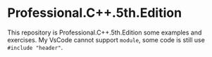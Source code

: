 # Professional.C++.5th.Edition
This repository is Professional.C++.5th.Edition some examples and exercises. My VsCode cannot support `module`, some code is still use `#include "header"`. 